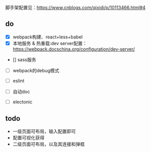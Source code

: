 脚手架配置见：https://www.cnblogs.com/qixidi/p/10113466.html#4

## do
- [x] webpack构建、react+less+babel
- [x] 本地服务 & 热重载:dev server配置：https://webpack.docschina.org/configuration/dev-server/
- [] sass服务
- [ ] webpack的debug模式
- [ ] eslint
- [ ] 自动doc
- [ ] electonic


## todo
- 一级页面可布局，输入配置即可
- 配置可视化获得
- 二级页面可布局，以及其连接和弹框